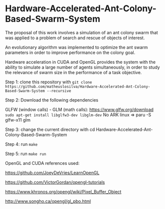 # Hardware-Accelerated-Ant-Colony-Based-Swarm-System
The proposal of this work involves a simulation of an ant colony swarm that was applied to a problem of search and rescue of objects of interest.

An evolutionary algorithm was implemented to optimize the ant swarm parameters in order to improve performance on the colony goal.

Hardware acceleration in CUDA and OpenGL provides the system with the ability to simulate a large number of agents simultaneously, in order to study the relevance of swarm size in the performance of a task objective.


Step 1: clone this repository with `git clone https://github.com/matheuslosilva/Hardware-Accelerated-Ant-Colony-Based-Swarm-System --recursive`

Step 2: Download the following dependencies

GLFW (window calls) - GLM (math calls): https://www.glfw.org/download `sudo apt-get install libglfw3-dev libglm-dev`
No ARK linux => paru -S glfw-x11 glm

Step 3: change the current directory with cd Hardware-Accelerated-Ant-Colony-Based-Swarm-System

Step 4: run `make`

Step 5: run `make run`

OpenGL and CUDA references used:

https://github.com/JoeyDeVries/LearnOpenGL

https://github.com/VictorGordan/opengl-tutorials

https://www.khronos.org/opengl/wiki/Pixel_Buffer_Object

http://www.songho.ca/opengl/gl_pbo.html
